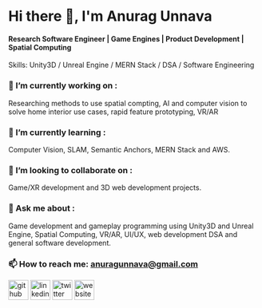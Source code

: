 # Hi there 👋, I'm Anurag Unnava
#### Research Software Engineer | Game Engines | Product Development | Spatial Computing

Skills: Unity3D / Unreal Engine / MERN Stack / DSA / Software Engineering

### 🔭 I’m currently working on :
Researching methods to use spatial compting, AI and computer vision to solve home interior use cases,  rapid feature prototyping, VR/AR
### 🌱 I’m currently learning :
Computer Vision, SLAM, Semantic Anchors, MERN Stack and AWS. 
### 👯 I’m looking to collaborate on :
Game/XR development and 3D web development projects. 
### 💬 Ask me about :  
Game development and gameplay programming using Unity3D and Unreal Engine, Spatial Computing, VR/AR, UI/UX, web development DSA and general software development. 
### 📫 How to reach me: anuragunnava@gmail.com 


[<img src='https://simpleicons.vercel.app/github/fff' alt='github' height='40'>](https://github.com/aunnava)  [<img src='https://simpleicons.vercel.app/linkedin/fff' alt='linkedin' height='40'>](https://www.linkedin.com/in/anuragunnava/)  [<img src='https://simpleicons.vercel.app/twitter/fff' alt='twitter' height='40'>](https://twitter.com/https://twitter.com/anuragunnava)  [<img src='https://simpleicons.vercel.app/icloud/fff' alt='website' height='40'>](https://anuragunnava.wixsite.com/thexranurag)  


  
